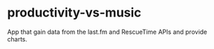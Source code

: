 # productivity-vs-music
App that gain data from the last.fm and RescueTime APIs and provide charts.
